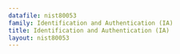 ```yaml
---
datafile: nist80053
family: Identification and Authentication (IA)
title: Identification and Authentication (IA)
layout: nist80053
---
```

